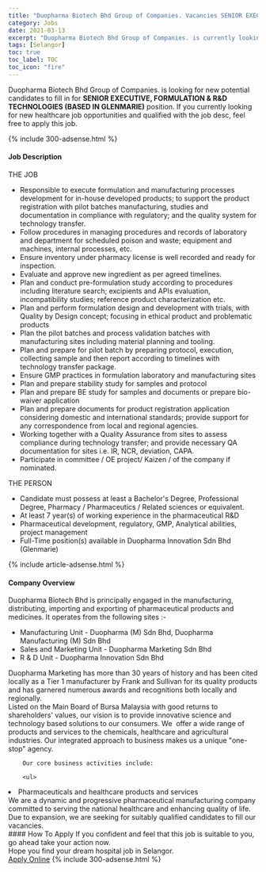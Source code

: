 ```yaml
---
title: "Duopharma Biotech Bhd Group of Companies. Vacancies SENIOR EXECUTIVE, FORMULATION & R&D TECHNOLOGIES (BASED IN GLENMARIE)" 
category: Jobs 
date: 2021-03-13 
excerpt: "Duopharma Biotech Bhd Group of Companies. is currently looking for suitable person to fill in the SENIOR EXECUTIVE, FORMULATION & R&D TECHNOLOGIES (BASED IN GLENMARIE) which positioned at Selangor" 
tags: [Selangor] 
toc: true 
toc_label: TOC 
toc_icon: "fire" 
--- 
```


<p>Duopharma Biotech Bhd Group of Companies. is looking for new potential candidates to fill in for <b>SENIOR EXECUTIVE, FORMULATION & R&D TECHNOLOGIES (BASED IN GLENMARIE)</b> position. If you currently looking for new healthcare job opportunities and qualified with the job desc, feel free to apply this job.
</p>{% include 300-adsense.html %} 
<div><div><h4>Job Description</h4></div><div><div><span><div><div>THE JOB</div><ul><li>Responsible to execute formulation and manufacturing processes development for in-house developed products; to support the product registration with pilot batches manufacturing, studies and documentation in compliance with regulatory; and the quality system for technology transfer.</li><li>Follow procedures in managing procedures and records of laboratory and department for scheduled poison and waste; equipment and machines, internal processes, etc.</li><li>Ensure inventory under pharmacy license is well recorded and ready for inspection.</li><li>Evaluate and approve new ingredient as per agreed timelines.</li><li>Plan and conduct pre-formulation study according to procedures including literature search; excipients and APIs evaluation, incompatibility studies; reference product characterization etc.</li><li>Plan and perform formulation design and development with trials, with Quality by Design concept; focusing in ethical product and problematic products</li><li>Plan the pilot batches and process validation batches with manufacturing sites including material planning and tooling.</li><li>Plan and prepare for pilot batch by preparing protocol, execution, collecting sample and then report according to timelines with technology transfer package.</li><li>Ensure GMP practices in formulation laboratory and manufacturing sites</li><li>Plan and prepare stability study for samples and protocol</li><li>Plan and prepare BE study for samples and documents or prepare bio-waiver application</li><li>Plan and prepare documents for product registration application considering domestic and international standards; provide support for any correspondence from local and regional agencies.</li><li>Working together with a Quality Assurance from sites to assess compliance during technology transfer; and provide necessary QA documentation for sites i.e. IR, NCR, deviation, CAPA.</li><li>Participate in committee / OE project/ Kaizen / of the company if nominated.</li></ul><div>THE PERSON</div><ul><li>Candidate must possess at least a Bachelor's Degree, Professional Degree, Pharmacy / Pharmaceutics / Related sciences or equivalent.</li><li>At least 7 year(s) of working experience in the pharmaceutical R&amp;D</li><li>Pharmaceutical development, regulatory, GMP, Analytical abilities, project management</li><li>Full-Time position(s) available in Duopharma Innovation Sdn Bhd (Glenmarie)</li></ul></div></span></div></div></div> 
{% include article-adsense.html %} 
<div><div><h4>Company Overview</h4></div><div><div><span><div><div>
<div>
<div>
			Duopharma Biotech Bhd is principally engaged in the manufacturing, distributing, importing and exporting of pharmaceutical products and medicines. It operates from the following sites :-
			<ul>
<li>
					Manufacturing Unit - Duopharma (M) Sdn Bhd, Duopharma Manufacturing (M) Sdn Bhd&#160;</li>
<li>
					Sales and Marketing Unit - Duopharma Marketing Sdn Bhd&#160;</li>
<li>
					R &amp; D Unit -&#160;Duopharma Innovation Sdn Bhd</li>
</ul>
<div>
				Duopharma Marketing has more than 30 years of history and has been cited locally as a Tier 1 manufacturer by Frank and Sullivan for its quality products and has garnered numerous awards and recognitions both locally and regionally.</div>
</div>
<div>
			Listed on the Main Board of Bursa Malaysia with good returns to shareholders' values, our vision is to provide innovative science and technology based solutions to our consumers. We&#160; offer a wide range of products and services to the chemicals, healthcare and agricultural industries. Our integrated approach to business makes us a unique "one-stop" agency.</div>
		
		Our core business activities include:
		
		<ul>
<li>
				Pharmaceuticals and healthcare products and services</li>
</ul>
</div>
<div>
		We are a dynamic and progressive pharmaceutical manufacturing company committed to serving the national healthcare and enhancing quality of life. Due to expansion, we are seeking for suitably qualified candidates to fill our vacancies.</div>
</div></div></span></div></div></div> 
#### How To Apply 
If you confident and feel that this job is suitable to you, go ahead take your action now. <br/> 
Hope you find your dream hospital job in Selangor. <br/> 
<a href="https://www.jobstreet.com.my/en/job/senior-executive-formulation-r-d-technologies-based-in-glenmarie-4503566?jobId=jobstreet-my-job-4503566" class="btn btn--warning" target="_blank" rel="nofollow noopenner">Apply Online</a> 
{% include 300-adsense.html %} 